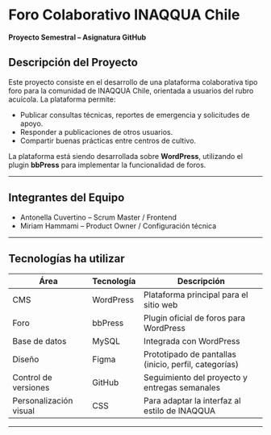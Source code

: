 # Foro Colaborativo INAQQUA Chile

**Proyecto Semestral – Asignatura GitHub**

##  Descripción del Proyecto

Este proyecto consiste en el desarrollo de una plataforma colaborativa tipo foro para la comunidad de INAQQUA Chile, orientada a usuarios del rubro acuícola. La plataforma permite:

- Publicar consultas técnicas, reportes de emergencia y solicitudes de apoyo.
- Responder a publicaciones de otros usuarios.
- Compartir buenas prácticas entre centros de cultivo.

La plataforma está siendo desarrollada sobre **WordPress**, utilizando el plugin **bbPress** para implementar la funcionalidad de foros.

---

##  Integrantes del Equipo

- Antonella Cuvertino – Scrum Master / Frontend
- Miriam Hammami – Product Owner / Configuración técnica

---

##  Tecnologías ha utilizar

| Área | Tecnología | Descripción |
|------|------------|-------------|
| CMS | WordPress | Plataforma principal para el sitio web |
| Foro | bbPress | Plugin oficial de foros para WordPress |
| Base de datos | MySQL | Integrada con WordPress |
| Diseño | Figma | Prototipado de pantallas (inicio, perfil, categorías) |
| Control de versiones | GitHub | Seguimiento del proyecto y entregas semanales |
| Personalización visual | CSS | Para adaptar la interfaz al estilo de INAQQUA |

---
